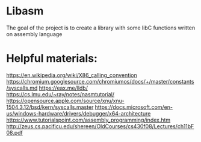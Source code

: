 # Libasm
The goal of the project is to create a library with some libC functions written
on assembly language
# Helpful materials:
https://en.wikipedia.org/wiki/X86_calling_convention
https://chromium.googlesource.com/chromiumos/docs/+/master/constants/syscalls.md
https://eax.me/lldb/
https://cs.lmu.edu/~ray/notes/nasmtutorial/
https://opensource.apple.com/source/xnu/xnu-1504.3.12/bsd/kern/syscalls.master
https://docs.microsoft.com/en-us/windows-hardware/drivers/debugger/x64-architecture
https://www.tutorialspoint.com/assembly_programming/index.htm
http://zeus.cs.pacificu.edu/shereen/OldCourses/cs430f08/Lectures/ch11bF08.pdf